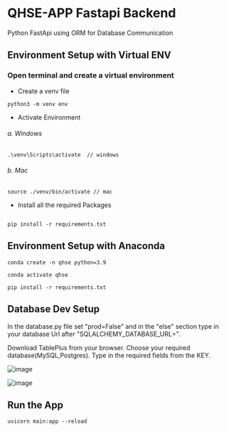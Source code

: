 # QHSE-APP Fastapi Backend

Python FastApi using ORM for Database Communication
 
 
## Environment Setup with Virtual ENV
### Open terminal and create a virtual environment 

* Create a venv file
```
python3 -m venv env
```
* Activate Environment <br>
###### a. Windows
```
.\venv\Scripts\activate  // windows
```
###### b. Mac
```
source ./venv/bin/activate // mac
```


* Install all the required Packages
```

pip install -r requirements.txt
```
## Environment Setup with Anaconda

```
conda create -n qhse python=3.9
```
```
conda activate qhse
```
```
pip install -r requirements.txt
```



## Database Dev Setup

In the database.py file set "prod=False" and in the "else" section type in your database Url after "SQLALCHEMY_DATABASE_URL=".

Download TablePlus from your browser.
Choose your required database(MySQL,Postgres).
Type in the required fields from the KEY.

![image](https://github.com/10Sirus/qhse/assets/139644976/7a2a5f8b-e095-4714-a062-3729678fdccc)

![image](https://github.com/10Sirus/qhse/assets/139644976/6f71a0bb-f357-4676-a043-35c40b46ec19)

## Run the App

```
uvicorn main:app --reload

```
